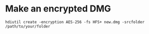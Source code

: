 # Make an encrypted DMG

`hdiutil create -encryption AES-256 -fs HFS+ new.dmg -srcfolder /path/to/your/folder`
